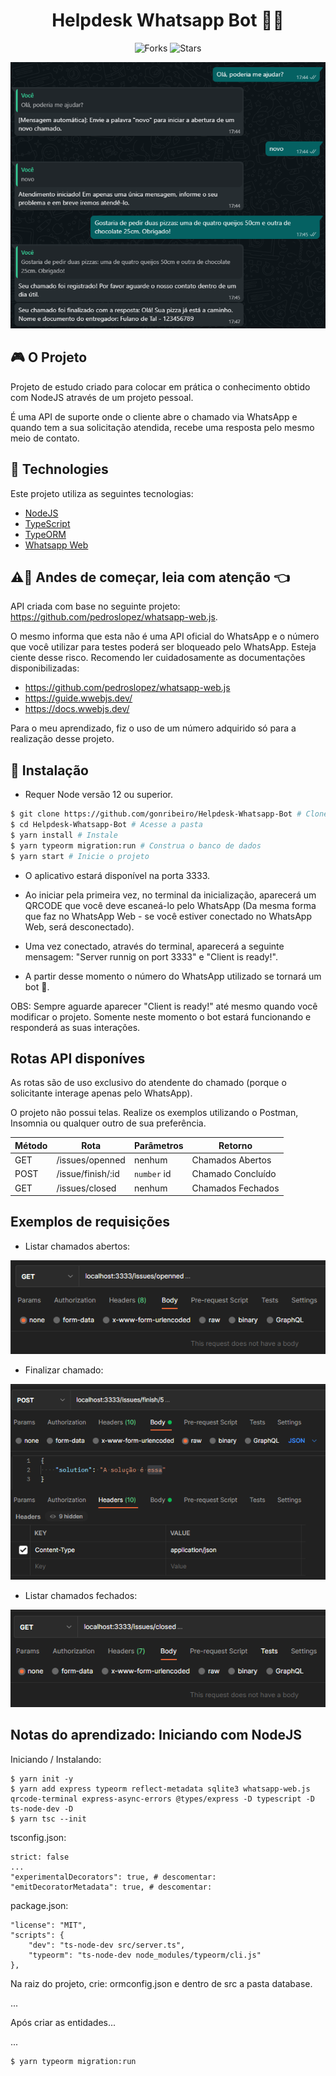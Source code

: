 <div align="center">
  <h1> Helpdesk Whatsapp Bot 🤖📱 </h1>
</div>

<p align="center">
  <img src="https://img.shields.io/github/forks/gonribeiro/Helpdesk-Whatsapp-Bot?label=forks&message=MIT&color=5965E0&labelColor=121214" alt="Forks">

  <img src="https://img.shields.io/github/stars/gonribeiro/Helpdesk-Whatsapp-Bot?label=stars&message=MIT&color=5965E0&labelColor=121214" alt="Stars">
</p>

![Helpdesk-Whatsapp-Bot](.github/projeto.png)

## 🎮 O Projeto

Projeto de estudo criado para colocar em prática o conhecimento obtido com NodeJS através de um projeto pessoal.

É uma API de suporte onde o cliente abre o chamado via WhatsApp e quando tem a sua solicitação atendida, recebe uma resposta pelo mesmo meio de contato.

## 🧪 Technologies

Este projeto utiliza as seguintes tecnologias:

- [NodeJS](https://nodejs.org/)
- [TypeScript](https://www.typescriptlang.org/)
- [TypeORM](https://typeorm.io/)
- [Whatsapp Web](https://github.com/pedroslopez/whatsapp-web.js)

## ⚠️🤚 Andes de começar, leia com atenção 👈
API criada com base no seguinte projeto: https://github.com/pedroslopez/whatsapp-web.js.

O mesmo informa que esta não é uma API oficial do WhatsApp e o número que você utilizar para testes poderá ser bloqueado pelo WhatsApp. Esteja ciente desse risco. Recomendo ler cuidadosamente as documentações disponibilizadas:
- https://github.com/pedroslopez/whatsapp-web.js
- https://guide.wwebjs.dev/
- https://docs.wwebjs.dev/

Para o meu aprendizado, fiz o uso de um número adquirido só para a realização desse projeto.

## 🚀 Instalação

- Requer Node versão 12 ou superior.

```bash
$ git clone https://github.com/gonribeiro/Helpdesk-Whatsapp-Bot # Clone o projeto
$ cd Helpdesk-Whatsapp-Bot # Acesse a pasta
$ yarn install # Instale
$ yarn typeorm migration:run # Construa o banco de dados
$ yarn start # Inicie o projeto
```
- O aplicativo estará disponível na porta 3333.

- Ao iniciar pela primeira vez, no terminal da inicialização, aparecerá um QRCODE que você deve escaneá-lo pelo WhatsApp (Da mesma forma que faz no WhatsApp Web - se você estiver conectado no WhatsApp Web, será desconectado).
- Uma vez conectado, através do terminal, aparecerá a seguinte mensagem: "Server runnig on port 3333" e "Client is ready!".
- A partir desse momento o número do WhatsApp utilizado se tornará um bot 🤖.

OBS: Sempre aguarde aparecer "Client is ready!" até mesmo quando você modificar o projeto. Somente neste momento o bot estará funcionando e responderá as suas interações.

## Rotas API disponíves

As rotas são de uso exclusivo do atendente do chamado (porque o solicitante interage apenas pelo WhatsApp).

O projeto não possui telas. Realize os exemplos utilizando o Postman, Insomnia ou qualquer outro de sua preferência.

|  Método |  Rota  | Parâmetros | Retorno |
|---------|--------|------------| ------- |
|   GET   | /issues/openned | nenhum | Chamados Abertos
|  POST   | /issue/finish/:id | `number` id | Chamado Concluído
|   GET   | /issues/closed | nenhum | Chamados Fechados

## Exemplos de requisições

- Listar chamados abertos:

![Helpdesk-Whatsapp-Bot](.github/exemplo_chamados_abertos.png)

- Finalizar chamado:

![Helpdesk-Whatsapp-Bot](.github/exemplo_finalizando_chamado.png)

- Listar chamados fechados:

![Helpdesk-Whatsapp-Bot](.github/exemplo_chamados_fechados.png)

## Notas do aprendizado: Iniciando com NodeJS
Iniciando / Instalando:
```
$ yarn init -y
$ yarn add express typeorm reflect-metadata sqlite3 whatsapp-web.js qrcode-terminal express-async-errors @types/express -D typescript -D ts-node-dev -D
$ yarn tsc --init
```
tsconfig.json:
```
strict: false
...
"experimentalDecorators": true, # descomentar:
"emitDecoratorMetadata": true, # descomentar:
```
package.json:
```
"license": "MIT",
"scripts": {
    "dev": "ts-node-dev src/server.ts",
    "typeorm": "ts-node-dev node_modules/typeorm/cli.js"
},
```
Na raiz do projeto, crie: ormconfig.json e dentro de src a pasta database.

...

Após criar as entidades...

...
```
$ yarn typeorm migration:run
```